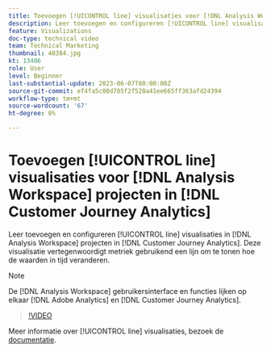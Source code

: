```yaml
---
title: Toevoegen [!UICONTROL line] visualisaties voor [!DNL Analysis Workspace] projecten
description: Leer toevoegen en configureren [!UICONTROL line] visualisaties voor [!DNL Analysis Workspace] projecten in [!DNL Customer Journey Analytics].
feature: Visualizations
doc-type: technical video
team: Technical Marketing
thumbnail: 40384.jpg
kt: 13406
role: User
level: Beginner
last-substantial-update: 2023-06-07T00:00:00Z
source-git-commit: ef4fa5c00d705f2f528a41ee665ff363afd24394
workflow-type: tm+mt
source-wordcount: '67'
ht-degree: 0%

---
```


# Toevoegen [!UICONTROL line] visualisaties voor [!DNL Analysis Workspace] projecten in [!DNL Customer Journey Analytics]

Leer toevoegen en configureren [!UICONTROL line] visualisaties in [!DNL Analysis Workspace] projecten in [!DNL Customer Journey Analytics]. Deze visualisatie vertegenwoordigt metriek gebruikend een lijn om te tonen hoe de waarden in tijd veranderen.

>[!NOTE]
>
>De [!DNL Analysis Workspace] gebruikersinterface en functies lijken op elkaar [!DNL Adobe Analytics] en [!DNL Customer Journey Analytics].

>[!VIDEO](https://video.tv.adobe.com/v/40384/?quality=12&learn=on)

Meer informatie over [!UICONTROL line] visualisaties, bezoek de [documentatie](https://experienceleague.adobe.com/docs/analytics-platform/using/cja-workspace/visualizations/line.html).
